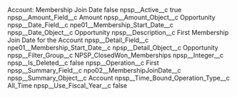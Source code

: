 <?xml version="1.0" encoding="UTF-8"?>
<CustomMetadata xmlns="http://soap.sforce.com/2006/04/metadata" xmlns:xsi="http://www.w3.org/2001/XMLSchema-instance" xmlns:xsd="http://www.w3.org/2001/XMLSchema">
    <label>Account: Membership Join Date</label>
    <protected>false</protected>
    <values>
        <field>npsp__Active__c</field>
        <value xsi:type="xsd:boolean">true</value>
    </values>
    <values>
        <field>npsp__Amount_Field__c</field>
        <value xsi:type="xsd:string">Amount</value>
    </values>
    <values>
        <field>npsp__Amount_Object__c</field>
        <value xsi:type="xsd:string">Opportunity</value>
    </values>
    <values>
        <field>npsp__Date_Field__c</field>
        <value xsi:type="xsd:string">npe01__Membership_Start_Date__c</value>
    </values>
    <values>
        <field>npsp__Date_Object__c</field>
        <value xsi:type="xsd:string">Opportunity</value>
    </values>
    <values>
        <field>npsp__Description__c</field>
        <value xsi:type="xsd:string">First Membership Join Date for the Account</value>
    </values>
    <values>
        <field>npsp__Detail_Field__c</field>
        <value xsi:type="xsd:string">npe01__Membership_Start_Date__c</value>
    </values>
    <values>
        <field>npsp__Detail_Object__c</field>
        <value xsi:type="xsd:string">Opportunity</value>
    </values>
    <values>
        <field>npsp__Filter_Group__c</field>
        <value xsi:type="xsd:string">NPSP_ClosedWon_Memberships</value>
    </values>
    <values>
        <field>npsp__Integer__c</field>
        <value xsi:nil="true"/>
    </values>
    <values>
        <field>npsp__Is_Deleted__c</field>
        <value xsi:type="xsd:boolean">false</value>
    </values>
    <values>
        <field>npsp__Operation__c</field>
        <value xsi:type="xsd:string">First</value>
    </values>
    <values>
        <field>npsp__Summary_Field__c</field>
        <value xsi:type="xsd:string">npo02__MembershipJoinDate__c</value>
    </values>
    <values>
        <field>npsp__Summary_Object__c</field>
        <value xsi:type="xsd:string">Account</value>
    </values>
    <values>
        <field>npsp__Time_Bound_Operation_Type__c</field>
        <value xsi:type="xsd:string">All_Time</value>
    </values>
    <values>
        <field>npsp__Use_Fiscal_Year__c</field>
        <value xsi:type="xsd:boolean">false</value>
    </values>
</CustomMetadata>
